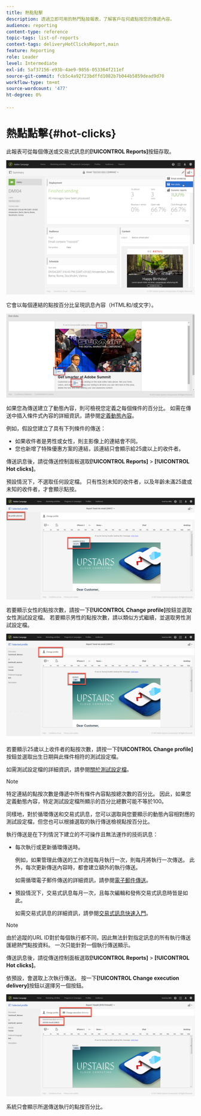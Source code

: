 ```yaml
---
title: 熱點點擊
description: 透過立即可用的熱門點按報表，了解客戶在何處點按您的傳遞內容。
audience: reporting
content-type: reference
topic-tags: list-of-reports
context-tags: deliveryHotClicksReport,main
feature: Reporting
role: Leader
level: Intermediate
exl-id: 5af37156-e93b-4ae9-9856-053364f211ef
source-git-commit: fcb5c4a92f23bdffd1082b7b044b5859dead9d70
workflow-type: tm+mt
source-wordcount: '477'
ht-degree: 0%

---
```


# 熱點點擊{#hot-clicks}

此報表可從每個傳送或交易式訊息的&#x200B;**[!UICONTROL Reports]**&#x200B;按鈕存取。

![](assets/delivery_reports_hot-clicks_4.png)

它會以每個連結的點按百分比呈現訊息內容（HTML和/或文字）。

![](assets/delivery_reports_10.png)

如果您為傳送建立了動態內容，則可檢視您定義之每個條件的百分比。 如需在傳送中插入條件式內容的詳細資訊，請參閱[定義動態內容](../../designing/using/personalization.md#defining-dynamic-content-in-an-email)。

例如，假設您建立了具有下列條件的傳送：

* 如果收件者是男性或女性，則主影像上的連結會不同。
* 您也新增了特殊優惠方案的連結，該連結只會顯示給25歲以上的收件者。

傳送訊息後，請從傳送控制面板選取&#x200B;**[!UICONTROL Reports]** > **[!UICONTROL Hot clicks]**。

預設情況下，不選取任何設定檔。 只有性別未知的收件者，以及年齡未滿25歲或未知的收件者，才會顯示點按。

![](assets/delivery_reports_hot-clicks_1.png)

若要顯示女性的點按次數，請按一下&#x200B;**[!UICONTROL Change profile]**&#x200B;按鈕並選取女性測試設定檔。 若要顯示男性的點按次數，請以類似方式繼續，並選取男性測試設定檔。

![](assets/delivery_reports_hot-clicks_2.png)

若要顯示25歲以上收件者的點按次數，請按一下&#x200B;**[!UICONTROL Change profile]**&#x200B;按鈕並選取出生日期與此條件相符的測試設定檔。

如需測試設定檔的詳細資訊，請參閱[關於測試設定檔](../../audiences/using/managing-test-profiles.md)。

>[!NOTE]
>
>特定連結的點按次數是傳遞中所有條件內容點按總次數的百分比。 因此，如果您定義動態內容，特定測試設定檔所顯示的百分比總數可能不等於100。

同樣地，對於循環傳送和交易式訊息，您可以選取與您要顯示的動態內容相對應的測試設定檔，但您也可以根據選取的執行傳送檢視點按百分比。

執行傳送是在下列情況下建立的不可操作且無法運作的技術訊息：

* 每次執行或更新循環傳送時。

   例如，如果管理此傳送的工作流程每月執行一次，則每月將執行一次傳送。 此外，每次更新傳送內容時，都會建立額外的執行傳送。

   如需循環電子郵件傳送的詳細資訊，請參閱[電子郵件傳送](../../automating/using/email-delivery.md)。

* 預設情況下，交易式訊息每月一次，且每次編輯和發佈交易式訊息時皆是如此。

   如需交易式訊息的詳細資訊，請參閱[交易式訊息快速入門](../../channels/using/getting-started-with-transactional-msg.md)。

>[!NOTE]
>
>由於追蹤的URL ID對於每個執行都不同，因此無法針對指定訊息的所有執行傳送匯總熱門點按資料。 一次只能針對一個執行傳送顯示。

傳送訊息後，請從傳送控制面板選取&#x200B;**[!UICONTROL Reports]** > **[!UICONTROL Hot clicks]**。

依預設，會選取上次執行傳送。 按一下&#x200B;**[!UICONTROL Change execution delivery]**&#x200B;按鈕以選擇另一個按鈕。

![](assets/delivery_reports_hot-clicks_3.png)

系統只會顯示所選傳送執行的點按百分比。
